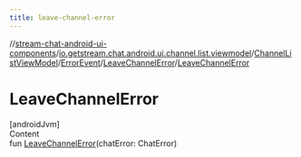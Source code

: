 ```yaml
---
title: leave-channel-error
---
```

//[stream-chat-android-ui-components](../../../../../index.md)/[io.getstream.chat.android.ui.channel.list.viewmodel](../../../index.md)/[ChannelListViewModel](../../index.md)/[ErrorEvent](../index.md)/[LeaveChannelError](index.md)/[LeaveChannelError](LeaveChannelError.md)



# LeaveChannelError  
[androidJvm]  
Content  
fun [LeaveChannelError](LeaveChannelError.md)(chatError: ChatError)  



